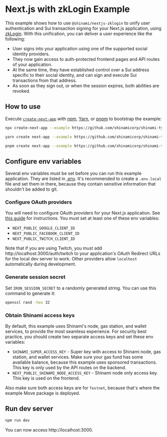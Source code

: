 # Next.js with zkLogin Example

This example shows how to use `@shinami/nextjs-zklogin` to unify user authentication and Sui transaction signing for your Next.js application, using [zkLogin](https://docs.sui.io/concepts/cryptography/zklogin).
With this unification, you can deliver a user experience like the following:

- User signs into your application using one of the supported social identity providers.
- They now gain access to auth-protected frontend pages and API routes of your application.
- At the same time, they have established control over a Sui address specific to their social identity, and can sign and execute Sui transactions from that address.
- As soon as they sign out, or when the session expires, both abilities are revoked.

## How to use

Execute [`create-next-app`](https://github.com/vercel/next.js/tree/canary/packages/create-next-app) with [npm](https://docs.npmjs.com/cli/init), [Yarn](https://yarnpkg.com/lang/en/docs/cli/create/), or [pnpm](https://pnpm.io) to bootstrap the example:

```bash
npx create-next-app --example https://github.com/shinamicorp/shinami-typescript-sdk/tree/main/examples/nextjs-zklogin my-zklogin-app
```

```bash
yarn create next-app --example https://github.com/shinamicorp/shinami-typescript-sdk/tree/main/examples/nextjs-zklogin my-zklogin-app
```

```bash
pnpm create next-app --example https://github.com/shinamicorp/shinami-typescript-sdk/tree/main/examples/nextjs-zklogin my-zklogin-app
```

## Configure env variables

Several env variables must be set before you can run this example application.
They are listed in [.env](./.env).
It's recommended to create a `.env.local` file and set them in there, because they contain sensitive information that shouldn't be added to git.

### Configure OAuth providers

You will need to configure OAuth providers for your Next.js application.
See [this guide](https://docs.sui.io/concepts/cryptography/zklogin#configure-a-developer-account-with-openid-provider) for instructions.
You must set at least one of these env variables:

- `NEXT_PUBLIC_GOOGLE_CLIENT_ID`
- `NEXT_PUBLIC_FACEBOOK_CLIENT_ID`
- `NEXT_PUBLIC_TWITCH_CLIENT_ID`

Note that if you are using Twitch, you must add http://localhost:3000/auth/twitch to your application's OAuth Redirect URLs for the local dev server to work.
Other providers allow `localhost` automatically during development.

### Generate session secret

Set `IRON_SESSION_SECRET` to a randomly generated string.
You can use this command to generate it:

```bash
openssl rand -hex 32
```

### Obtain Shinami access keys

By default, this example uses Shinami's node, gas station, and wallet services, to provide the most seamless experience.
For security best practice, you should create two separate access keys and set these env variables:

- `SHINAMI_SUPER_ACCESS_KEY` -
  Super key with access to Shinami node, gas station, and wallet services.
  Make sure your gas fund has some available balance, because this example uses sponsored transactions.
  This key is only used by the API routes on the backend.
- `NEXT_PUBLIC_SHINAMI_NODE_ACCESS_KEY` -
  Shinami node only access key.
  This key is used on the frontend.

Also make sure both access keys are for `Testnet`, because that's where the example Move package is deployed.

## Run dev server

```bash
npm run dev
```

You can now access http://localhost:3000.
